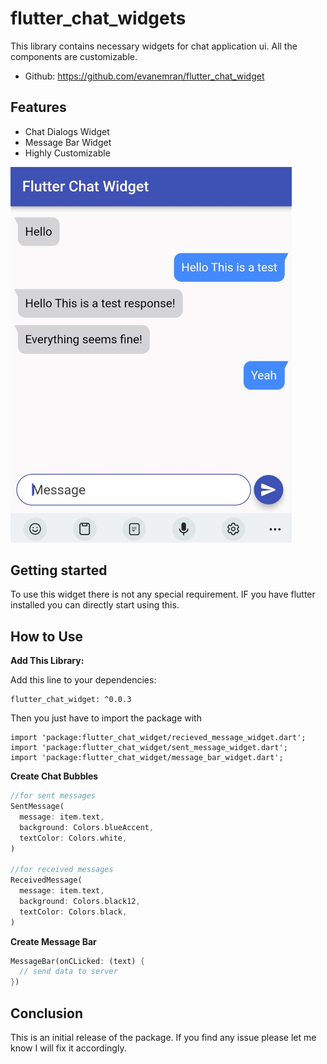 # flutter_chat_widgets

This library contains necessary widgets for chat application ui. All the components are customizable. 

* Github: https://github.com/evanemran/flutter_chat_widget

## Features

* Chat Dialogs Widget
* Message Bar Widget
* Highly Customizable

<img src="https://raw.githubusercontent.com/evanemran/flutter_chat_widget/master/assets/flutter_chat_widgets.jpg" width="450">

## Getting started

To use this widget there is not any special requirement. IF you have flutter installed you can directly start using this.

## How to Use

**Add This Library:**

Add this line to your dependencies:

```
flutter_chat_widget: ^0.0.3
```

Then you just have to import the package with

```
import 'package:flutter_chat_widget/recieved_message_widget.dart';
import 'package:flutter_chat_widget/sent_message_widget.dart';
import 'package:flutter_chat_widget/message_bar_widget.dart';
```

**Create Chat Bubbles**

```dart
//for sent messages
SentMessage(
  message: item.text,
  background: Colors.blueAccent,
  textColor: Colors.white,
)

//for received messages
ReceivedMessage(
  message: item.text,
  background: Colors.black12,
  textColor: Colors.black,
)
```
**Create Message Bar**

```dart
MessageBar(onCLicked: (text) {
  // send data to server
})
```

## Conclusion

This is an initial release of the package. If you find any issue please let me know I will fix it accordingly.
